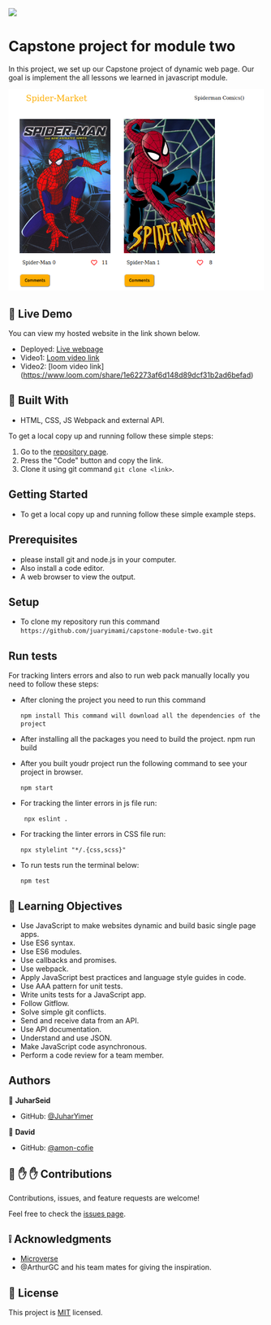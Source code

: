 ![](https://img.shields.io/badge/Microverse-blueviolet)

# Capstone project for module two

In this project, we set up our Capstone project of dynamic web page. Our goal is implement
the all lessons we learned in javascript module.

![screenshot](./public/Screenshot%20from%202022-10-20%2011-48-34.png)

## :red_circle: Live Demo

You can view my hosted website in the link shown below.

- Deployed: [Live webpage](https://juaryimami.github.io/capstone-module-two/dist/)
- Video1: [Loom video link](https://www.loom.com/share/05024db5a0264262a79cae35baee1cd1)
- Video2: [loom video link] (https://www.loom.com/share/1e62273af6d148d89dcf31b2ad6befad)

## :hammer: Built With

- HTML, CSS, JS Webpack and external API.

To get a local copy up and running follow these simple steps:

1. Go to the [repository page](https://juaryimami.github.io/capstone-module-two/).
2. Press the "Code" button and copy the link.
3. Clone it using git command `git clone <link>`.

## Getting Started

- To get a local copy up and running follow these simple example steps.

## Prerequisites

- please install git and node.js in your computer.
- Also install a code editor.
- A web browser to view the output.

## Setup

- To clone my repository run this command `https://github.com/juaryimami/capstone-module-two.git`

## Run tests

For tracking linters errors and also to run web pack manually locally you need to follow these steps:

- After cloning the project you need to run this command

      npm install This command will download all the dependencies of the project

- After installing all the packages you need to build the project.
      npm run build
- After you built youdr project run the following command to see your project in browser.

      npm start

- For tracking the linter errors in js file run:

       npx eslint .

- For tracking the linter errors in CSS file run:

      npx stylelint "*/.{css,scss}"

- To run tests run the terminal below:

      npm test

## :blue_book: Learning Objectives

- Use JavaScript to make websites dynamic and build basic single page apps.
- Use ES6 syntax.
- Use ES6 modules.
- Use callbacks and promises.
- Use webpack.
- Apply JavaScript best practices and language style guides in code.
- Use AAA pattern for unit tests.
- Write units tests for a JavaScript app.
- Follow Gitflow.
- Solve simple git conflicts.
- Send and receive data from an API.
- Use API documentation.
- Understand and use JSON.
- Make JavaScript code asynchronous.
- Perform a code review for a team member.

## Authors

👤 **JuharSeid**

- GitHub: [@JuharYimer](https://github.com/juaryimami)

👤 **David**

- GitHub: [@amon-cofie](https://github.com/amone-cofie)

## 🤝 :raised_hand: :raised_hand: Contributions

Contributions, issues, and feature requests are welcome!

Feel free to check the [issues page](https://github.com/juaryimami/capstone-module-two/issues).

## :grey_exclamation: Acknowledgments

- [Microverse](https://www.microverse.org/)
- @ArthurGC and his team mates for giving the inspiration.

## 📝 License

This project is [MIT](LICENSE) licensed.

